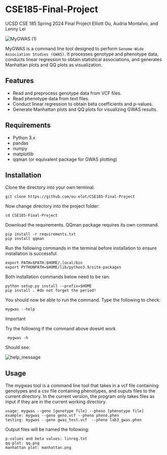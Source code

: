# CSE185-Final-Project
UCSD CSE 185 Spring 2024 Final Project Elliott Ou, Audria Montalvo, and Lenny Lei

![MyGWAS (1)](https://github.com/ou-elot/CSE185-Final-Project/assets/76548988/0a250a80-426d-4cd0-ac96-cb94e33740d9)

MyGWAS is a command line tool designed to perform `Genome-Wide Association Studies (GWAS)`. It processes genotype and phenotype data, conducts linear regression to obtain statistical associations, and generates Manhattan plots and QQ plots as visualization.

## Features
- Read and preprocess genotype data from VCF files.
- Read phenotype data from text files.
- Conduct linear regression to obtain beta coefficients and p-values.
- Generate Manhattan plots and QQ plots for visualizing GWAS results.

## Requirements
- Python 3.x
- pandas
- numpy
- matplotlib
- qqman (or equivalent package for GWAS plotting)

## Installation
Clone the directory into your own terminal. 
```
git clone https://github.com/ou-elot/CSE185-Final-Project
```
Now change directory into the project folder:

```
cd CSE185-Final-Project
```
Download the requirements. QQman package requires its own command. 
```
pip install -r requirements.txt
pip install qqman
```

Run the following commands in the terminal before installation to ensure installation is successful.
```
export PATH=$PATH:$HOME/.local/bin
export PYTHONPATH=$HOME/lib/python3.9/site-packages
```

Both installation commands below need to be ran:
```
python setup.py install --prefix=$HOME
pip install . #do not forget the period!
```

You should now be able to run the command. Type the following to check:
```
mygwas --help

```
>[!IMPORTANT]
>  Try the following if the command above doesnt work
> ```
>  mygwas -h
>  ```



Should see:

![help_message](https://github.com/ou-elot/CSE185-Final-Project/assets/76548988/81f6033d-3860-43ce-ae4c-179fd70a5369)


## Usage
The mygwas tool is a command line tool that takes in a vcf file containing genotypes and a csv file containing phenotypes, and ouputs files to the current directory. In the current version, the program only takes files as input if they are in the current working directory.
```
usage: mygwas --geno [genotype file] --pheno [phenotype file] 
example: mygwas --geno geno.vcf --pheno pheno.phen
testing: mygwas --geno gwas_test.vcf  --pheno lab3_gwas.phen
```
Output files will be named the following:
```
p-values and beta values: linreg.txt
qq-plot: qq.png
manhattan plot: manhattan.png
```
